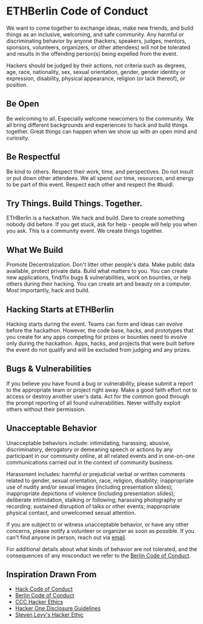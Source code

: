 # ETHBerlin Code of Conduct

We want to come together to exchange ideas, make new friends, and build things as an inclusive, welcoming, and safe community. Any harmful or discriminating behavior by anyone (hackers, speakers, judges, mentors, sponsors, volunteers, organizers, or other attendees) will not be tolerated and results in the offending person(s) being expelled from the event.

Hackers should be judged by their actions, not criteria such as degrees, age, race, nationality, sex, sexual orientation, gender, gender identity or expression, disability, physical appearance, religion (or lack thereof), or position.

## Be Open

Be welcoming to all. Especially welcome newcomers to the community. We all bring different backgrounds and experiences to hack and build things together. Great things can happen when we show up with an open mind and curiosity.

## Be Respectful

Be kind to others. Respect their work, time, and perspectives. Do not insult or put down other attendees. We all spend our time, resources, and energy to be part of this event. Respect each other and respect the #buidl.

## Try Things. Build Things. Together.

ETHBerlin is a hackathon. We hack and build. Dare to create something nobody did before. If you get stuck, ask for help - people will help you when you ask. This is a community event. We create things together.

## What We Build

Promote Decentralization. Don't litter other people's data. Make public data available, protect private data. Build what matters to you. You can create new applications, find/fix bugs & vulnerabilities, work on bounties, or help others during their hacking. You can create art and beauty on a computer. Most importantly, hack and build.

## Hacking Starts at ETHBerlin

Hacking starts during the event. Teams can form and ideas can evolve before the hackathon. However, the code base, hacks, and prototypes that you create for any apps competing for prizes or bounties need to evolve only during the hackathon. Apps, hacks, and projects that were built before the event do not qualify and will be excluded from judging and any prizes.

## Bugs & Vulnerabilities

If you believe you have found a bug or vulnerability, please submit a report to the appropriate team or project right away. Make a good faith effort not to access or destroy another user's data. Act for the common good through the prompt reporting of all found vulnerabilities. Never willfully exploit others without their permission.

## Unacceptable Behavior

Unacceptable behaviors include: intimidating, harassing, abusive, discriminatory, derogatory or demeaning speech or actions by any participant in our community online, at all related events and in one-on-one communications carried out in the context of community business.

Harassment includes: harmful or prejudicial verbal or written comments related to gender, sexual orientation, race, religion, disability; inappropriate use of nudity and/or sexual images (including presentation slides); inappropriate depictions of violence (including presentation slides); deliberate intimidation, stalking or following; harassing photography or recording; sustained disruption of talks or other events; inappropriate physical contact, and unwelcomed sexual attention.

If you are subject to or witness unacceptable behavior, or have any other concerns, please notify a volunteer or organizer as soon as possible. If you can't find anyone in person, reach out via [email](mailto:joinus@ethberlin.com).

For additional details about what kinds of behavior are not tolerated, and the consequences of any misconduct we refer to the [Berlin Code of Conduct](http://berlincodeofconduct.org/).

## Inspiration Drawn From

-   [Hack Code of Conduct](https://hackcodeofconduct.org/)
-   [Berlin Code of Conduct](http://berlincodeofconduct.org/)
-   [CCC Hacker Ethics](https://www.ccc.de/en/hackerethics)
-   [Hacker One Disclosure Guidelines](https://www.hackerone.com/disclosure-guidelines)
-   [Steven Levy's Hacker Ethic](https://en.wikipedia.org/wiki/Hacker_ethic)
